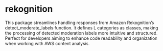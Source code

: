 # rekognition
This package streamlines handling responses from Amazon Rekognition’s detect_moderate_labels function. It defines L categories as classes, making the processing of detected moderation labels more intuitive and structured. Perfect for developers aiming to enhance code readability and organization when working with AWS content analysis.
